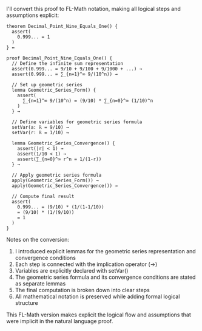 I'll convert this proof to FL-Math notation, making all logical steps and assumptions explicit:

```
theorem Decimal_Point_Nine_Equals_One() {
  assert(
    0.999... = 1
  )
} ↔

proof Decimal_Point_Nine_Equals_One() {
  // Define the infinite sum representation
  assert(0.999... = 9/10 + 9/100 + 9/1000 + ...) →
  assert(0.999... = ∑_{n=1}^∞ 9/(10^n)) →
  
  // Set up geometric series
  lemma Geometric_Series_Form() {
    assert(
      ∑_{n=1}^∞ 9/(10^n) = (9/10) * ∑_{n=0}^∞ (1/10)^n
    )
  } →
  
  // Define variables for geometric series formula
  setVar(a: ℝ = 9/10) →
  setVar(r: ℝ = 1/10) →
  
  lemma Geometric_Series_Convergence() {
    assert(|r| < 1) →
    assert(1/10 < 1) →
    assert(∑_{n=0}^∞ r^n = 1/(1-r))
  } →
  
  // Apply geometric series formula
  apply(Geometric_Series_Form()) →
  apply(Geometric_Series_Convergence()) →
  
  // Compute final result
  assert(
    0.999... = (9/10) * (1/(1-1/10)) 
    = (9/10) * (1/(9/10)) 
    = 1
  )
}
```

Notes on the conversion:
1. I introduced explicit lemmas for the geometric series representation and convergence conditions
2. Each step is connected with the implication operator (→)
3. Variables are explicitly declared with setVar()
4. The geometric series formula and its convergence conditions are stated as separate lemmas
5. The final computation is broken down into clear steps
6. All mathematical notation is preserved while adding formal logical structure

This FL-Math version makes explicit the logical flow and assumptions that were implicit in the natural language proof.